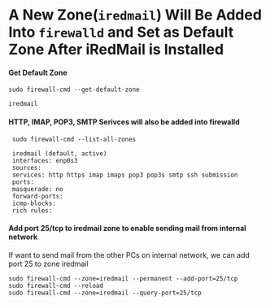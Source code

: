 
# A New Zone(`iredmail`) Will Be Added Into `firewalld` and Set as Default Zone After iRedMail is Installed

#### Get Default Zone

    sudo firewall-cmd --get-default-zone

    iredmail

#### HTTP, IMAP, POP3, SMTP Serivces will also be added into firewalld

     sudo firewall-cmd --list-all-zones

     iredmail (default, active)
     interfaces: enp0s3
     sources:
     services: http https imap imaps pop3 pop3s smtp ssh submission
     ports:
     masquerade: no
     forward-ports:
     icmp-blocks:
     rich rules:

#### Add port 25/tcp to iredmail zone to enable sending mail from internal network

If want to send mail from the other PCs on internal network, we can add port 25 to zone iredmail

    sudo firewall-cmd --zone=iredmail --permanent --add-port=25/tcp
    sudo firewall-cmd --reload
    sudo firewall-cmd --zone=iredmail --query-port=25/tcp